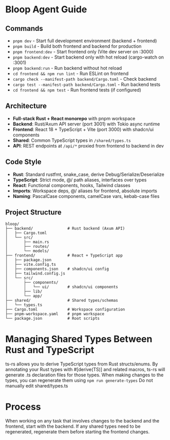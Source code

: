 # Bloop Agent Guide

## Commands

- `pnpm dev` - Start full development environment (backend + frontend)
- `pnpm build` - Build both frontend and backend for production
- `pnpm frontend:dev` - Start frontend only (Vite dev server on :3000)
- `pnpm backend:dev` - Start backend only with hot reload (cargo-watch on :3001)
- `pnpm backend:run` - Run backend without hot reload
- `cd frontend && npm run lint` - Run ESLint on frontend
- `cargo check --manifest-path backend/Cargo.toml` - Check backend
- `cargo test --manifest-path backend/Cargo.toml` - Run backend tests
- `cd frontend && npm test` - Run frontend tests (if configured)

## Architecture

- **Full-stack Rust + React monorepo** with pnpm workspace
- **Backend**: Rust/Axum API server (port 3001) with Tokio async runtime
- **Frontend**: React 18 + TypeScript + Vite (port 3000) with shadcn/ui components
- **Shared**: Common TypeScript types in `/shared/types.ts`
- **API**: REST endpoints at `/api/*` proxied from frontend to backend in dev

## Code Style

- **Rust**: Standard rustfmt, snake_case, derive Debug/Serialize/Deserialize
- **TypeScript**: Strict mode, @/ path aliases, interfaces over types
- **React**: Functional components, hooks, Tailwind classes
- **Imports**: Workspace deps, @/ aliases for frontend, absolute imports
- **Naming**: PascalCase components, camelCase vars, kebab-case files

## Project Structure

```
bloop/
├── backend/               # Rust backend (Axum API)
│   ├── Cargo.toml
│   └── src/
│       ├── main.rs
│       ├── routes/
│       └── models/
├── frontend/              # React + TypeScript app
│   ├── package.json
│   ├── vite.config.ts
│   ├── components.json    # shadcn/ui config
│   ├── tailwind.config.js
│   └── src/
│       ├── components/
│       │   └── ui/        # shadcn/ui components
│       ├── lib/
│       └── app/
├── shared/                # Shared types/schemas
│   └── types.ts
├── Cargo.toml             # Workspace configuration
├── pnpm-workspace.yaml    # pnpm workspace
└── package.json           # Root scripts
```

# Managing Shared Types Between Rust and TypeScript

ts-rs allows you to derive TypeScript types from Rust structs/enums. By annotating your Rust types with #[derive(TS)] and related macros, ts-rs will generate .ts declaration files for those types.
When making changes to the types, you can regenerate them using `npm run generate-types`
Do not manually edit shared/types.ts

# Process

When working on any task that involves changes to the backend and the frontend, start with the backend. If any shared types need to be regenerated, regenerate them before starting the frontend changes.
